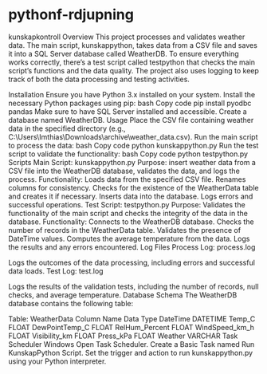 # pythonf-rdjupning
kunskapkontroll
Overview
This project processes and validates weather data. The main script, kunskappython, takes data from a CSV file and saves it into a SQL Server database called WeatherDB. To ensure everything works correctly, there’s a test script called testpython that checks the main script’s functions and the data quality. The project also uses logging to keep track of both the data processing and testing activities.

Installation
Ensure you have Python 3.x installed on your system.
Install the necessary Python packages using pip:
bash
Copy code
pip install pyodbc pandas
Make sure to have SQL Server installed and accessible. Create a database named WeatherDB.
Usage
Place the CSV file containing weather data in the specified directory (e.g., C:\Users\Imthias\Downloads\archive\weather_data.csv).
Run the main script to process the data:
bash
Copy code
python kunskappython.py
Run the test script to validate the functionality:
bash
Copy code
python testpython.py
Scripts
Main Script: kunskappython.py
Purpose: insert weather data from a CSV file into the WeatherDB database, validates the data, and logs the process.
Functionality:
Loads data from the specified CSV file.
Renames columns for consistency.
Checks for the existence of the WeatherData table and creates it if necessary.
Inserts data into the database.
Logs errors and successful operations.
Test Script: testpython.py
Purpose: Validates the functionality of the main script and checks the integrity of the data in the database.
Functionality:
Connects to the WeatherDB database.
Checks the number of records in the WeatherData table.
Validates the presence of DateTime values.
Computes the average temperature from the data.
Logs the results and any errors encountered.
Log Files
Process Log: process.log

Logs the outcomes of the data processing, including errors and successful data loads.
Test Log: test.log

Logs the results of the validation tests, including the number of records, null checks, and average temperature.
Database Schema
The WeatherDB database contains the following table:

Table: WeatherData
Column Name	Data Type
DateTime	DATETIME
Temp_C	FLOAT
DewPointTemp_C	FLOAT
RelHum_Percent	FLOAT
WindSpeed_km_h	FLOAT
Visibility_km	FLOAT
Press_kPa	FLOAT
Weather	VARCHAR
Task Scheduler
Windows
Open Task Scheduler.
Create a Basic Task named Run KunskapPython Script.
Set the trigger and action to run kunskappython.py using your Python interpreter.

